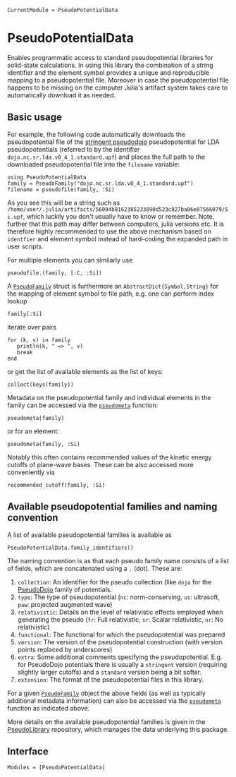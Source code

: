 ```@meta
CurrentModule = PseudoPotentialData
```

# PseudoPotentialData

Enables programmatic access to
standard pseudopotential libraries for solid-state calculations.
In using this library the combination of a string identifier and the element
symbol provides a unique and reproducible mapping to a pseudopotential file.
Moreover in case the pseudopotential file
happens to be missing on the computer Julia's artifact system takes
care to automatically download it as needed.

## Basic usage

For example, the following code automatically downloads the pseudopotential
file of the [stringent pseudodojo](http://www.pseudo-dojo.org/) pseudopotential
for LDA pseudopotentials (referred to by the identifier `dojo.nc.sr.lda.v0_4_1.standard.upf`)
and places the full path to the downloaded pseudopotential file into the `filename` variable:

```@example index-example
using PseudoPotentialData
family = PseudoFamily("dojo.nc.sr.lda.v0_4_1.standard.upf")
filename = pseudofile(family, :Si)
```
As you see this will be a string such as
`/home/user/.julia/artifacts/56094b8162385233890d523c827ba06e07566079/Si.upf`,
which luckily you don't usually have to know or remember.
Note, further that this path may differ between computers,
julia versions etc.
It is therefore highly recommended to use the above mechanism
based on `identfier` and element symbol instead of hard-coding
the expanded path in user scripts.

For multiple elements you can similarly use
```@example index-example
pseudofile.(family, [:C, :Si])
```

A [`PseudoFamily`](@ref) struct is furthermore an `AbstractDict{Symbol,String}`
for the mapping of element symbol to file path, e.g. one can perform
index lookup
```@example index-example
family[:Si]
```
iterate over pairs
```@example index-example
for (k, v) in family
   println(k, " => ", v)
   break
end
```
or get the list of available elements as the list of keys:
```@example index-example
collect(keys(family))
```

Metadata on the pseudopotential family and individual elements
in the family can be accessed via the [`pseudometa`](@ref) function:
```@example index-example
pseudometa(family)
```
or for an element:
```@example index-example
pseudometa(family, :Si)
```
Notably this often contains recommended values of the kinetic energy
cutoffs of plane-wave bases. These can be also accessed more conveniently via
```@example index-example
recommended_cutoff(family, :Si)
```

## Available pseudopotential families and naming convention
A list of available pseudopotential families is available as
```@example index-example
PseudoPotentialData.family_identifiers()
```

The naming convention is as that each pseudo family name consists
of a list of fields, which are concatenated using a `.` (dot).
These are:
1. `collection`: An identifier for the pseudo collection (like `dojo` for the [PseudoDojo](http://www.pseudo-dojo.org/) family of potentials.
2. `type`: The type of pseudopotential (`nc`: norm-conserving, `us`: ultrasoft, `paw`: projected  augmented wave)
3. `relativistic`: Details on the level of relativistic effects employed when generating the pseudo (`fr`: Full relativistic, `sr`: Scalar relativistic, `nr`: No relativistic)
4. `functional`: The functional for which the pseudopotential was prepared
5. `version`: The version of the pseudopotential construction (with version points replaced by underscores)
6. `extra`: Some additional comments specifying the pseudopotential.
   E.g. for PseudoDojo potentials there is usually a `stringent` version
   (requiring slightly larger cutoffs) and a `standard` version being a bit softer.
7. `extension`: The format of the pseudopotential files in this library.

For a given [`PseudoFamily`](@ref) object the above fields
(as well as typically additional metadata information) can also be
accessed via the [`pseudometa`](@ref) function as indicated above.

More details on the available pseudopotential families is given in the
[PseudoLibrary](https://github.com/JuliaMolSim/PseudoLibrary)
repository, which manages the data underlying this package.

## Interface

```@autodocs
Modules = [PseudoPotentialData]
```
